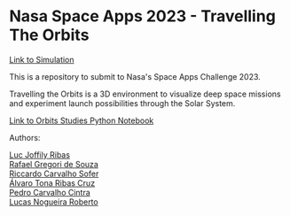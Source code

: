# Nasa Space Apps 2023 - Travelling The Orbits

[Link to Simulation](https://luc16.github.io/space-travel/)

This is a repository to submit to Nasa's Space Apps Challenge 2023.

Travelling the Orbits is a 3D environment to visualize deep space missions and experiment launch possibilities through the Solar System.

[Link to Orbits Studies Python Notebook](https://github.com/alvarotribas/Hackathons/blob/main/NASA_ISAC.ipynb)

Authors:

[Luc Joffily Ribas](https://github.com/Luc16)\
[Rafael Gregori de Souza](https://github.com/RafaelGreg18)\
[Riccardo Carvalho Sofer](https://github.com/ra247362)\
[Álvaro Tona Ribas Cruz](https://github.com/alvarotribas)\
[Pedro Carvalho Cintra](https://github.com/pedroCarvalhoCintra)\
[Lucas Nogueira Roberto](https://github.com/nPr0nn/nPr0nn)